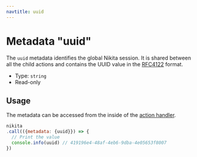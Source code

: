 ```yaml
---
navtitle: uuid
---
```


# Metadata "uuid"

The `uuid` metadata identifies the global Nikita session. It is shared between all the child actions and contains the UUID value in the [RFC4122](https://www.ietf.org/rfc/rfc4122.txt) format.

* Type: `string`
* Read-only

## Usage

The metadata can be accessed from the inside of the [action handler](/current/action/handler).

```js
nikita
.call(({metadata: {uuid}}) => {
  // Print the value
  console.info(uuid) // 419196e4-48af-4eb6-9dba-4e05653f8007
})
```
